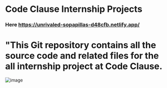 # Code Clause Internship Projects
### Here https://unrivaled-sopapillas-d48cfb.netlify.app/

# "This Git repository contains all the source code and related files for the all internship project at Code Clause.

![image](https://github.com/ritikZ18/Code_Clause_internship/assets/116812243/ab990f07-ce7b-40e1-80af-a08c56e9f90a)


